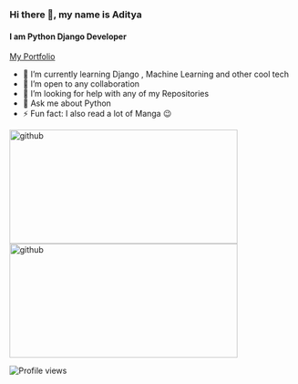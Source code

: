 ### Hi there 👋, my name is Aditya
#### I am Python Django Developer
[My Portfolio](https://aditya-three.vercel.app/)

<script src="https://gist.github.com/Aditya-aot/df8912df4f412497b4875105e34fdc69.js"></script>

- 🌱 I’m currently learning Django , Machine Learning and other cool tech
- 👯 I’m open to any collaboration
- 🤔 I’m looking for help with any of my Repositories 
- 💬 Ask me about Python 
- ⚡ Fun fact: I also read a lot of Manga 😉 


[<img src='https://github-readme-stats.vercel.app/api?username=aditya-aot&&show_icons=true&title_color=ffffff&icon_color=bb2acf&text_color=daf7dc&bg_color=151515' alt='github' width='400' height='200' >](https://github.com/Aditya-aot) 
[<img src='https://github-readme-stats-anuraghazra1.vercel.app/api/top-langs/?username=aditya-aot&layout=compact&theme=material-palenight' alt='github' width='400' height='200'>](https://github.com/Aditya-aot) 

![Profile views](https://gpvc.arturio.dev/Aditya-aot)

